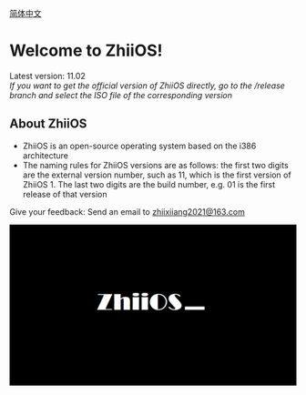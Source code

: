 [简体中文](./README.md)

# Welcome to ZhiiOS!

Latest version: 11.02  
*If you want to get the official version of ZhiiOS directly, go to the /release branch and select the ISO file of the corresponding version*

## About ZhiiOS

- ZhiiOS is an open-source operating system based on the i386 architecture
- The naming rules for ZhiiOS versions are as follows: the first two digits are the external version number, such as 11, which is the first version of ZhiiOS 1. The last two digits are the build number, e.g. 01 is the first release of that version 

Give your feedback: Send an email to zhiixiiang2021@163.com

![ZhiiOS 1](./ZhiiOS.png)

